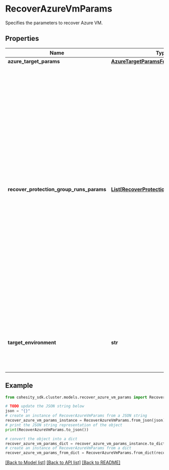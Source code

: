 # RecoverAzureVmParams

Specifies the parameters to recover Azure VM.

## Properties

Name | Type | Description | Notes
------------ | ------------- | ------------- | -------------
**azure_target_params** | [**AzureTargetParamsForRecoverVm**](AzureTargetParamsForRecoverVm.md) |  | [optional] 
**recover_protection_group_runs_params** | [**List[RecoverProtectionGroupRunParams]**](RecoverProtectionGroupRunParams.md) | Specifies the Protection Group Runs params to recover. All the VM&#39;s that are successfully backed up by specified Runs will be recovered. This can be specified along with individual snapshots of VMs. User has to make sure that specified Object snapshots and Protection Group Runs should not have any intersection. For example, user cannot specify multiple Runs which has same Object or an Object snapshot and a Run which has same Object&#39;s snapshot. | [optional] 
**target_environment** | **str** | Specifies the environment of the recovery target. The corresponding params below must be filled out. | 

## Example

```python
from cohesity_sdk.cluster.models.recover_azure_vm_params import RecoverAzureVmParams

# TODO update the JSON string below
json = "{}"
# create an instance of RecoverAzureVmParams from a JSON string
recover_azure_vm_params_instance = RecoverAzureVmParams.from_json(json)
# print the JSON string representation of the object
print(RecoverAzureVmParams.to_json())

# convert the object into a dict
recover_azure_vm_params_dict = recover_azure_vm_params_instance.to_dict()
# create an instance of RecoverAzureVmParams from a dict
recover_azure_vm_params_from_dict = RecoverAzureVmParams.from_dict(recover_azure_vm_params_dict)
```
[[Back to Model list]](../README.md#documentation-for-models) [[Back to API list]](../README.md#documentation-for-api-endpoints) [[Back to README]](../README.md)



